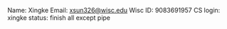 Name: Xingke
Email: xsun326@wisc.edu
Wisc ID: 9083691957
CS login: xingke
status: finish all except pipe
